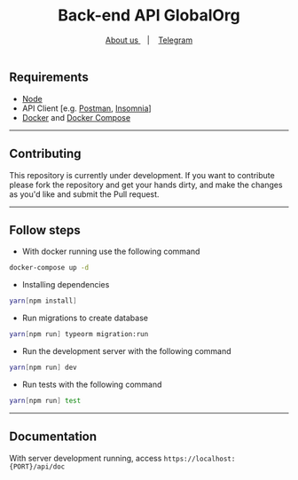<h1 align="center"> Back-end API GlobalOrg </h1>

<div align="center">
  <a href="https://sites.google.com/grupocpb.org/sitedosvoluntarios/quem-somos" target="_blank">
  About us
  </a>&nbsp;&nbsp;&nbsp;|&nbsp;&nbsp;&nbsp;
  <a href="https://t.me/VoluntariadoGrupoCPB" target="_blank">
  Telegram
  </a>
</div>

<br>

## Requirements

- [Node](https://nodejs.org/)
- API Client [e.g. [Postman](https://postman.com), [Insomnia](https://insomnia.rest/)]
- [Docker](https://www.docker.com/get-started) and [Docker Compose](https://docs.docker.com/compose/install/)

---

## Contributing

This repository is currently under development. If you want to contribute please fork the repository and get your hands dirty, and make the changes as you'd like and submit the Pull request.

---

## Follow steps

- With docker running use the following command

```bash
docker-compose up -d
```

- Installing dependencies

```bash
yarn[npm install]
```

- Run migrations to create database

```bash
yarn[npm run] typeorm migration:run
```

- Run the development server with the following command

```bash
yarn[npm run] dev
```

- Run tests with the following command

```bash
yarn[npm run] test
```

---

## Documentation

With server development running, access `https://localhost:{PORT}/api/doc`
